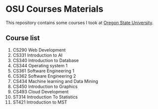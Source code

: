 # OSU Courses Materials 
This repository contains some courses I took at [Oregon State University](https://engineering.oregonstate.edu/EECS). 

## Course list 
1. CS290 Web Development
2. CS331 Introduction to AI
3. CS340 Introduction to Database
4. CS344 Operating system 1
5. CS361 Software Engineering 1
6. CS362 Software Engineering 2
7. CS434 Machine learning and Data Mining
8. CS450 Introduction to Graphics 
9. CS493 Cloud Development
10. ST314 Introduction To Statistics 
11. ST421 Introduction to MST 